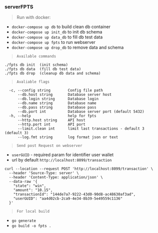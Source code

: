 ### serverFPTS

> Run with docker:
- `docker-compose up db` to build clean db container
- `docker-compose up init_db` to init db schema
- `docker-compose up data_db` to fill db test data
- `docker-compose up fpts` to run webserver
- `docker-compose up drop_db` to remove data and schema

> `Available commands`
````
./fpts db init  (init schema)
./fpts db data  (fill db test data)
./fpts db drop  (cleanup db data and schema)
````

> `Avaliable flags`
````
  -c, --config string        Config file path
      --db.host string       Database server host
      --db.login string      Database login
      --db.name string       Database name
      --db.pass string       Database pass
      --db.port int          Database server port (default 5432)
  -h, --help                 help for fpts
      --http.host string     API host
      --http.port int        API port
      --limit.clean int      limit last transactions - default 3 (default 3)
      --log.fmt string       log format json or text
````

> `Send post Request on webserver`
- `userGUID` - required param for identifier user wallet
- url by default `http://localhost:8099/transaction`
````
curl --location --request POST 'http://localhost:8099/transaction' \
  --header 'Source-Type: server' \
  --header 'Content-Type: application/json' \
  --data-raw '{
  	"state": "win", 
  	"amount": "10.15", 
  	"transactionId": "144de7a7-9222-43d0-90d8-ac48630af3ad",
  	"userGUID": "aa4d02cb-2ca9-4e34-8b39-5e49559c1136"
  }'
````

> `For local build`
- `go generate`
- `go build -o fpts .`